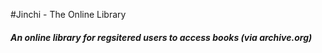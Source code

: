 #Jinchi - The Online Library

##### An online library for regsitered users to access books (via archive.org)
